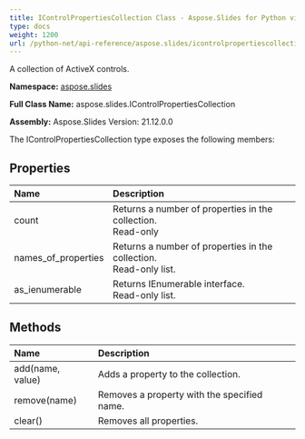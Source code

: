 ```yaml
---
title: IControlPropertiesCollection Class - Aspose.Slides for Python via .NET - API Reference
type: docs
weight: 1200
url: /python-net/api-reference/aspose.slides/icontrolpropertiescollection/
---
```


A collection of ActiveX controls.

**Namespace:** [aspose.slides](/python-net/api-reference/aspose.slides/)

**Full Class Name:** aspose.slides.IControlPropertiesCollection

**Assembly:**  Aspose.Slides Version: 21.12.0.0

The IControlPropertiesCollection type exposes the following members:
## **Properties**
|**Name**|**Description**|
| :- | :- |
|count|Returns a number of properties in the collection.<br/>            Read-only|
|names_of_properties|Returns a number of properties in the collection.<br/>            Read-only list.|
|as_ienumerable|Returns IEnumerable interface.<br/>            Read-only list.|
## **Methods**
|**Name**|**Description**|
| :- | :- |
|add(name, value)|Adds a property to the collection.|
|remove(name)|Removes a property with the specified name.|
|clear()|Removes all properties.|
